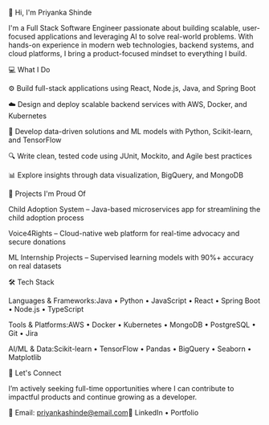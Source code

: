 👋 Hi, I'm Priyanka Shinde

I'm a Full Stack Software Engineer passionate about building scalable, user-focused applications and leveraging AI to solve real-world problems. With hands-on experience in modern web technologies, backend systems, and cloud platforms, I bring a product-focused mindset to everything I build.

💻 What I Do

⚙️ Build full-stack applications using React, Node.js, Java, and Spring Boot

☁️ Design and deploy scalable backend services with AWS, Docker, and Kubernetes

🧠 Develop data-driven solutions and ML models with Python, Scikit-learn, and TensorFlow

🔍 Write clean, tested code using JUnit, Mockito, and Agile best practices

📊 Explore insights through data visualization, BigQuery, and MongoDB

🚀 Projects I'm Proud Of

Child Adoption System – Java-based microservices app for streamlining the child adoption process

Voice4Rights – Cloud-native web platform for real-time advocacy and secure donations

ML Internship Projects – Supervised learning models with 90%+ accuracy on real datasets

🛠 Tech Stack

Languages & Frameworks:Java • Python • JavaScript • React • Spring Boot • Node.js • TypeScript

Tools & Platforms:AWS • Docker • Kubernetes • MongoDB • PostgreSQL • Git • Jira

AI/ML & Data:Scikit-learn • TensorFlow • Pandas • BigQuery • Seaborn • Matplotlib

💋 Let's Connect

I’m actively seeking full-time opportunities where I can contribute to impactful products and continue growing as a developer.

📧 Email: priyankashinde@email.com🔗 LinkedIn • Portfolio



